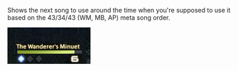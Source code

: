 Shows the next song to use around the time when you're supposed to use it based on the 43/34/43 (WM, MB, AP) meta song order.

![Song Rotation Preview](./Preview.gif?raw=true "Song Rotation Preview")
